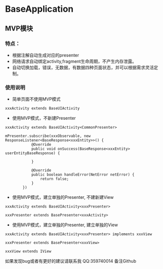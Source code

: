 # BaseApplication

## MVP模块

### 特点：
* 根据注解自动生成对应的presenter
* 网络请求自动绑定activity,fragment生命周期，不产生内存泄露。
* 自动切换加载，错误，无数据，有数据四种页面状态，并可以根据需求灵活定制。

### 使用说明
* 简单页面不使用MVP模式
```
xxxActivity extends BaseUIActivity
```

* 使用MVP模式，不新建Presenter
```
xxxActivity extends BaseUIActivity<CommonPresenter>

mPresenter.subscribe(xxxObservable, new ResponseListener<BaseResponse<xxxEntity>>() {
            @Override
            public void onSuccess(BaseResponse<xxxEntity> userEntityBaseResponse) {

            }

            @Override
            public boolean handleError(NetError netError) {
                return false;
            }
        })

 ```

* 使用MVP模式，建立单独的Presenter, 不建新建View
```
xxxActivity extends BaseUIActivity<xxxPresenter>

xxxPresenter extends BasePresenter<xxxActivity>
```

* 使用MVP模式，建立单独的Presenter, 建立单独的View
```
xxxActivity extends BaseUIActivity<xxxPresenter> implements xxxView

xxxPresenter extends BasePresenter<xxxView>

xxxView extends IView
```

如果发现bug或者有更好的建议请联系我
QQ:359740014 备注Github

